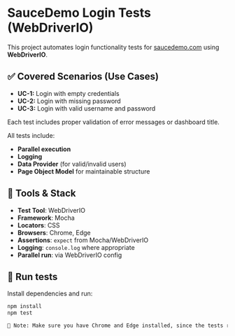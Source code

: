 # SauceDemo Login Tests (WebDriverIO)

This project automates login functionality tests for [saucedemo.com](https://www.saucedemo.com) using **WebDriverIO**.

## ✅ Covered Scenarios (Use Cases)

- **UC-1:** Login with empty credentials  
- **UC-2:** Login with missing password  
- **UC-3:** Login with valid username and password

Each test includes proper validation of error messages or dashboard title.

All tests include:
- **Parallel execution**
- **Logging**
- **Data Provider** (for valid/invalid users)
- **Page Object Model** for maintainable structure

## 🧰 Tools & Stack

- **Test Tool**: WebDriverIO
- **Framework**: Mocha
- **Locators**: CSS
- **Browsers**: Chrome, Edge
- **Assertions**: `expect` from Mocha/WebDriverIO
- **Logging**: `console.log` where appropriate
- **Parallel run**: via WebDriverIO config

## 🚀 Run tests

Install dependencies and run:

```bash
npm install
npm test

📝 Note: Make sure you have Chrome and Edge installed, since the tests run in both.